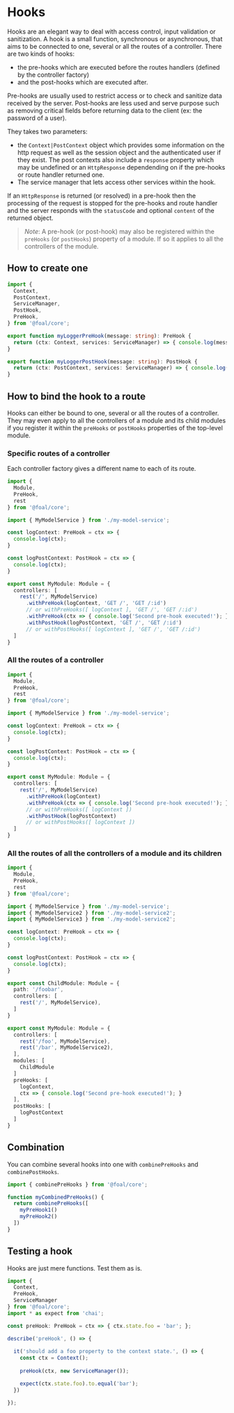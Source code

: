 # Hooks

Hooks are an elegant way to deal with access control, input validation or sanitization. A hook is a small function, synchronous or asynchronous, that aims to be connected to one, several or all the routes of a controller. There are two kinds of hooks:
- the pre-hooks which are executed before the routes handlers (defined by the controller factory)
- and the post-hooks which are executed after.

Pre-hooks are usually used to restrict access or to check and sanitize data received by the server. Post-hooks are less used and serve purpose such as removing critical fields before returning data to the client (ex: the password of a user).

They takes two parameters:
- the `Context|PostContext` object which provides some information on the http request as well as the session object and the authenticated user if they exist. The post contexts also include a `response` property which may be undefined or an `HttpResponse` dependending on if the pre-hooks or route handler returned one.
- The service manager that lets access other services within the hook.

If an `HttpResponse` is returned (or resolved) in a pre-hook then the processing of the request is stopped for the pre-hooks and route handler and the server responds with the `statusCode` and optional `content` of the returned object.

> *Note*: A pre-hook (or post-hook) may also be registered within the `preHooks` (or `postHooks`) property of a module. If so it applies to all the controllers of the module.

## How to create one

```typescript
import {
  Context,
  PostContext,
  ServiceManager,
  PostHook,
  PreHook,
} from '@foal/core';

export function myLoggerPreHook(message: string): PreHook {
  return (ctx: Context, services: ServiceManager) => { console.log(message) };
}

export function myLoggerPostHook(message: string): PostHook {
  return (ctx: PostContext, services: ServiceManager) => { console.log(message) };
}
```

## How to bind the hook to a route

Hooks can either be bound to one, several or all the routes of a controller. They may even apply to all the controllers of a module and its child modules if you register it within the `preHooks` or `postHooks` properties of the top-level module.

### Specific routes of a controller

Each controller factory gives a different name to each of its route.

```typescript
import {
  Module,
  PreHook,
  rest
} from '@foal/core';

import { MyModelService } from './my-model-service';

const logContext: PreHook = ctx => {
  console.log(ctx);
}

const logPostContext: PostHook = ctx => {
  console.log(ctx);
}

export const MyModule: Module = {
  controllers: [
    rest('/', MyModelService)
      .withPreHook(logContext, 'GET /', 'GET /:id')
      // or withPreHooks([ logContext ], 'GET /', 'GET /:id')
      .withPreHook(ctx => { console.log('Second pre-hook executed!'); }, 'GET /', 'GET /:id')
      .withPostHook(logPostContext, 'GET /', 'GET /:id')
      // or withPostHooks([ logContext ], 'GET /', 'GET /:id')
  ]
}
```

### All the routes of a controller

```typescript
import {
  Module,
  PreHook,
  rest
} from '@foal/core';

import { MyModelService } from './my-model-service';

const logContext: PreHook = ctx => {
  console.log(ctx);
}

const logPostContext: PostHook = ctx => {
  console.log(ctx);
}

export const MyModule: Module = {
  controllers: [
    rest('/', MyModelService)
      .withPreHook(logContext)
      .withPreHook(ctx => { console.log('Second pre-hook executed!'); })
      // or withPreHooks([ logContext ])
      .withPostHook(logPostContext)
      // or withPostHooks([ logContext ])
  ]
}
```

### All the routes of all the controllers of a module and its children

```typescript
import {
  Module,
  PreHook,
  rest
} from '@foal/core';

import { MyModelService } from './my-model-service';
import { MyModelService2 } from './my-model-service2';
import { MyModelService3 } from './my-model-service2';

const logContext: PreHook = ctx => {
  console.log(ctx);
}

const logPostContext: PostHook = ctx => {
  console.log(ctx);
}

export const ChildModule: Module = {
  path: '/foobar',
  controllers: [
    rest('/', MyModelService), 
  ]
}

export const MyModule: Module = {
  controllers: [
    rest('/foo', MyModelService),
    rest('/bar', MyModelService2),
  ],
  modules: [
    ChildModule
  ]
  preHooks: [
    logContext,
    ctx => { console.log('Second pre-hook executed!'); }
  ],
  postHooks: [
    logPostContext
  ]
}
```

## Combination

You can combine several hooks into one with `combinePreHooks` and `combinePostHooks`.

```typescript
import { combinePreHooks } from '@foal/core';

function myCombinedPreHooks() {
  return combinePreHooks([
    myPreHook1()
    myPreHook2()
  ])
}

```

## Testing a hook

Hooks are just mere functions. Test them as is.

```typescript
import {
  Context,
  PreHook,
  ServiceManager
} from '@foal/core';
import * as expect from 'chai';

const preHook: PreHook = ctx => { ctx.state.foo = 'bar'; };

describe('preHook', () => {
  
  it('should add a foo property to the context state.', () => {
    const ctx = Context();
    
    preHook(ctx, new ServiceManager());

    expect(ctx.state.foo).to.equal('bar');
  })

});

```
